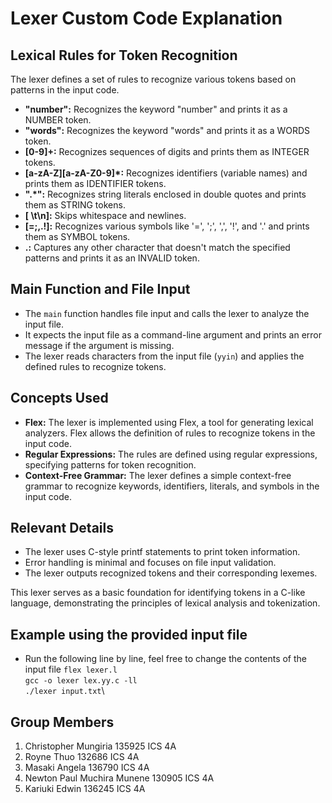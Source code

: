 # Lexer Custom Code Explanation

## Lexical Rules for Token Recognition

The lexer defines a set of rules to recognize various tokens based on patterns in the input code.

- **"number":** Recognizes the keyword "number" and prints it as a NUMBER token.
- **"words":** Recognizes the keyword "words" and prints it as a WORDS token.
- **[0-9]+:** Recognizes sequences of digits and prints them as INTEGER tokens.
- **[a-zA-Z][a-zA-Z0-9]*:** Recognizes identifiers (variable names) and prints them as IDENTIFIER tokens.
- **\".*\":** Recognizes string literals enclosed in double quotes and prints them as STRING tokens.
- **[ \t\n]:** Skips whitespace and newlines.
- **[=;,.!]:** Recognizes various symbols like '=', ';', ',', '!', and '.' and prints them as SYMBOL tokens.
- **.:** Captures any other character that doesn't match the specified patterns and prints it as an INVALID token.

## Main Function and File Input

- The `main` function handles file input and calls the lexer to analyze the input file.
- It expects the input file as a command-line argument and prints an error message if the argument is missing.
- The lexer reads characters from the input file (`yyin`) and applies the defined rules to recognize tokens.

## Concepts Used

- **Flex:** The lexer is implemented using Flex, a tool for generating lexical analyzers. Flex allows the definition of rules to recognize tokens in the input code.
- **Regular Expressions:** The rules are defined using regular expressions, specifying patterns for token recognition.
- **Context-Free Grammar:** The lexer defines a simple context-free grammar to recognize keywords, identifiers, literals, and symbols in the input code.

## Relevant Details

- The lexer uses C-style printf statements to print token information.
- Error handling is minimal and focuses on file input validation.
- The lexer outputs recognized tokens and their corresponding lexemes.

This lexer serves as a basic foundation for identifying tokens in a C-like language, demonstrating the principles of lexical analysis and tokenization.

## Example using the provided input file
- Run the following line by line, feel free to change the contents of the input file
  ```flex lexer.l```\
  ```gcc -o lexer lex.yy.c -ll```\
  ```./lexer input.txt```\

## Group Members
1. Christopher Mungiria 135925 ICS 4A
2. Royne Thuo 132686 ICS 4A
3. Masaki Angela 136790 ICS 4A
4. Newton Paul Muchira Munene 130905 ICS 4A
5. Kariuki Edwin 136245 ICS 4A
